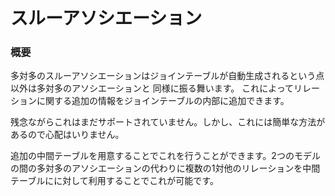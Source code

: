 # スルーアソシエーション
### 概要

多対多のスルーアソシエーションはジョインテーブルが自動生成されるという点以外は多対多のアソシエーションと
同様に振る舞います。
これによってリレーションに関する追加の情報をジョインテーブルの内部に追加できます。

残念ながらこれはまだサポートされていません。しかし、これには簡単な方法があるので心配はいりません。

追加の中間テーブルを用意することでこれを行うことができます。2つのモデルの間の多対多のアソシエーションの代わりに複数の1対他のリレーションを中間テーブルにに対して利用することでこれが可能です。







<docmeta name="uniqueID" value="ThroughAssociations740718">
<docmeta name="displayName" value="Through Associations">

